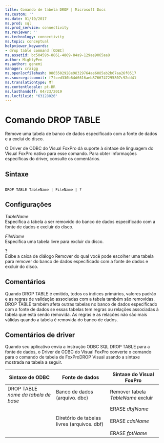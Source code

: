 ```yaml
---
title: Comando de tabela DROP | Microsoft Docs
ms.custom: ''
ms.date: 01/19/2017
ms.prod: sql
ms.prod_service: connectivity
ms.reviewer: ''
ms.technology: connectivity
ms.topic: conceptual
helpviewer_keywords:
- drop table command [ODBC]
ms.assetid: bc50459b-8861-4889-84a9-129ae9065aa8
author: MightyPen
ms.author: genemi
manager: craigg
ms.openlocfilehash: 0865502928e98329764ae6085ab2b67aa26f0517
ms.sourcegitcommit: f7fced330b64d6616aeb8766747295807c92dd41
ms.translationtype: MT
ms.contentlocale: pt-BR
ms.lasthandoff: 04/23/2019
ms.locfileid: "63128026"
---
```

# <a name="drop-table-command"></a>Comando DROP TABLE
Remove uma tabela de banco de dados especificado com a fonte de dados e a exclui do disco.  
  
 O Driver de ODBC do Visual FoxPro dá suporte à sintaxe de linguagem do Visual FoxPro nativo para esse comando. Para obter informações específicas do driver, consulte os comentários.  
  
## <a name="syntax"></a>Sintaxe  
  
```  
  
DROP TABLE TableName | FileName | ?  
```  
  
## <a name="settings"></a>Configurações  
 *TableName*  
 Especifica a tabela a ser removido do banco de dados especificado com a fonte de dados e excluir do disco.  
  
 *FileName*  
 Especifica uma tabela livre para excluir do disco.  
  
 ?  
 Exibe a caixa de diálogo Remover do qual você pode escolher uma tabela para remover do banco de dados especificado com a fonte de dados e excluir do disco.  
  
## <a name="remarks"></a>Comentários  
 Quando DROP TABLE é emitido, todos os índices primários, valores padrão e as regras de validação associadas com a tabela também são removidas. DROP TABLE também afeta outras tabelas no banco de dados especificado com a fonte de dados se essas tabelas tem regras ou relações associadas à tabela que está sendo removida. As regras e as relações não são mais válidas quando a tabela é removida do banco de dados.  
  
## <a name="driver-remarks"></a>Comentários de driver  
 Quando seu aplicativo envia a instrução ODBC SQL DROP TABLE para a fonte de dados, o Driver de ODBC do Visual FoxPro converte o comando para o comando de tabela de FoxProDROP Visual usando a sintaxe mostrada na tabela a seguir.  
  
|Sintaxe de ODBC|Fonte de dados|Sintaxe do Visual FoxPro|  
|-----------------|-----------------|--------------------------|  
|DROP TABLE *nome da tabela de base*|Banco de dados (arquivo. dbc)|Remover tabela *TableName* excluir|  
||Diretório de tabelas livres (arquivos. dbf)|ERASE *dbfName*<br /><br /> ERASE *cdxName*<br /><br /> ERASE *fptName*|
